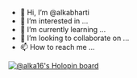 - 👋 Hi, I’m @alkabharti
- 👀 I’m interested in ...
- 🌱 I’m currently learning ...
- 💞️ I’m looking to collaborate on ...
- 📫 How to reach me ...

<!---
alkabharti/alkabharti is a ✨ special ✨ repository because its `README.md` (this file) appears on your GitHub profile.
You can click the Preview link to take a look at your changes.
--->

[![@alka16's Holopin board](https://holopin.me/alka16)](https://holopin.io/@alka16)
